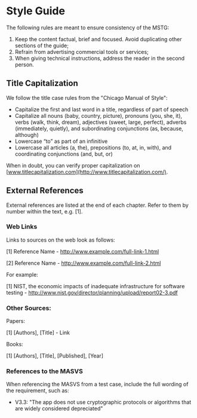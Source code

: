 # Style Guide

The following rules are meant to ensure consistency of the MSTG:

1. Keep the content factual, brief and focused. Avoid duplicating other sections of the guide;
2. Refrain from advertising commercial tools or services;
3. When giving technical instructions, address the reader in the second person.

## Title Capitalization

We follow the title case rules from the "Chicago Manual of Style":  

- Capitalize the first and last word in a title, regardless of part of speech
- Capitalize all nouns (baby, country, picture), pronouns (you, she, it), verbs (walk, think, dream), adjectives (sweet, large, perfect), adverbs (immediately, quietly), and subordinating conjunctions (as, because, although)
- Lowercase “to” as part of an infinitive
- Lowercase all articles (a, the), prepositions (to, at, in, with), and coordinating conjunctions (and, but, or)

When in doubt, you can verify proper capitalization on [www.titlecapitalization.com](http://www.titlecapitalization.com/).

## External References

External references are listed at the end of each chapter. Refer to them by number within the text, e.g. [1].

### Web Links

Links to sources on the web look as follows:

[1] Reference Name - http://www.example.com/full-link-1.html

[2] Reference Name - http://www.example.com/full-link-2.html

For example:

[1] NIST, the economic impacts of inadequate infrastructure for software testing - http://www.nist.gov/director/planning/upload/report02-3.pdf

### Other Sources:

Papers:

[1] \[Authors\], \[Title\] - Link

Books:

[1] \[Authors\], \[Title\], \[Published\], \[Year\]

### References to the MASVS

When referencing the MASVS from a test case, include the full wording of the requirement, such as:

- V3.3: "The app does not use cryptographic protocols or algorithms that are widely considered depreciated"
